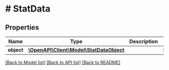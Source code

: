 # # StatData

## Properties

Name | Type | Description | Notes
------------ | ------------- | ------------- | -------------
**object** | [**\OpenAPI\Client\Model\StatDataObject**](StatDataObject.md) |  | [optional]

[[Back to Model list]](../../README.md#models) [[Back to API list]](../../README.md#endpoints) [[Back to README]](../../README.md)
